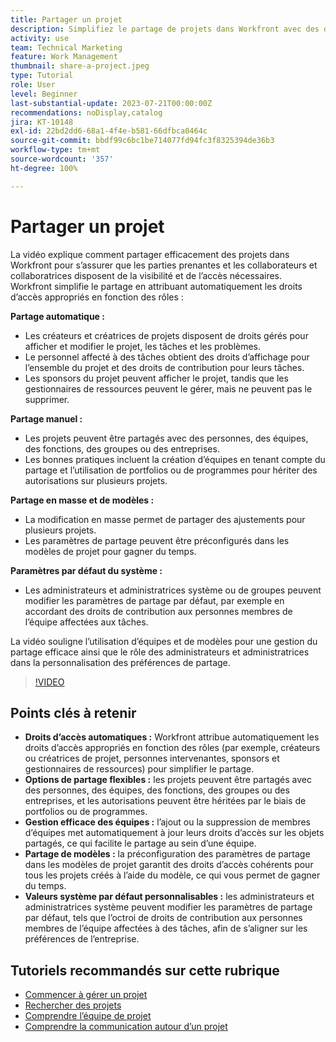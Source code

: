 ```yaml
---
title: Partager un projet
description: Simplifiez le partage de projets dans Workfront avec des droits d’accès automatiques, des options flexibles, une gestion en équipe, un partage de modèles et des valeurs système par défaut personnalisables pour une collaboration rationalisée.
activity: use
team: Technical Marketing
feature: Work Management
thumbnail: share-a-project.jpeg
type: Tutorial
role: User
level: Beginner
last-substantial-update: 2023-07-21T00:00:00Z
recommendations: noDisplay,catalog
jira: KT-10148
exl-id: 22bd2dd6-68a1-4f4e-b581-66dfbca0464c
source-git-commit: bbdf99c6bc1be714077fd94fc3f8325394de36b3
workflow-type: tm+mt
source-wordcount: '357'
ht-degree: 100%

---
```


# Partager un projet

La vidéo explique comment partager efficacement des projets dans Workfront pour s’assurer que les parties prenantes et les collaborateurs et collaboratrices disposent de la visibilité et de l’accès nécessaires. Workfront simplifie le partage en attribuant automatiquement les droits d’accès appropriés en fonction des rôles :

**Partage automatique :**
* Les créateurs et créatrices de projets disposent de droits gérés pour afficher et modifier le projet, les tâches et les problèmes.
* Le personnel affecté à des tâches obtient des droits d’affichage pour l’ensemble du projet et des droits de contribution pour leurs tâches.
* Les sponsors du projet peuvent afficher le projet, tandis que les gestionnaires de ressources peuvent le gérer, mais ne peuvent pas le supprimer.

**Partage manuel :**
* Les projets peuvent être partagés avec des personnes, des équipes, des fonctions, des groupes ou des entreprises.
* Les bonnes pratiques incluent la création d’équipes en tenant compte du partage et l’utilisation de portfolios ou de programmes pour hériter des autorisations sur plusieurs projets.

**Partage en masse et de modèles :**
* La modification en masse permet de partager des ajustements pour plusieurs projets.
* Les paramètres de partage peuvent être préconfigurés dans les modèles de projet pour gagner du temps.

**Paramètres par défaut du système :**
* Les administrateurs et administratrices système ou de groupes peuvent modifier les paramètres de partage par défaut, par exemple en accordant des droits de contribution aux personnes membres de l’équipe affectées aux tâches.

La vidéo souligne l’utilisation d’équipes et de modèles pour une gestion du partage efficace ainsi que le rôle des administrateurs et administratrices dans la personnalisation des préférences de partage.

>[!VIDEO](https://video.tv.adobe.com/v/3423147/?quality=12&learn=on&enablevpops=1&captions=fre_fr)

## Points clés à retenir

* **Droits d’accès automatiques :** Workfront attribue automatiquement les droits d’accès appropriés en fonction des rôles (par exemple, créateurs ou créatrices de projet, personnes intervenantes, sponsors et gestionnaires de ressources) pour simplifier le partage.
* **Options de partage flexibles :** les projets peuvent être partagés avec des personnes, des équipes, des fonctions, des groupes ou des entreprises, et les autorisations peuvent être héritées par le biais de portfolios ou de programmes.
* **Gestion efficace des équipes :** l’ajout ou la suppression de membres d’équipes met automatiquement à jour leurs droits d’accès sur les objets partagés, ce qui facilite le partage au sein d’une équipe.
* **Partage de modèles :** la préconfiguration des paramètres de partage dans les modèles de projet garantit des droits d’accès cohérents pour tous les projets créés à l’aide du modèle, ce qui vous permet de gagner du temps.
* **Valeurs système par défaut personnalisables :** les administrateurs et administratrices système peuvent modifier les paramètres de partage par défaut, tels que l’octroi de droits de contribution aux personnes membres de l’équipe affectées à des tâches, afin de s’aligner sur les préférences de l’entreprise.


## Tutoriels recommandés sur cette rubrique

* [Commencer à gérer un projet](/help/manage-work/projects/getting-started-manage-a-project.md)
* [Rechercher des projets](/help/manage-work/projects/find-projects.md)
* [Comprendre l’équipe de projet](/help/manage-work/projects/understand-the-project-team.md)
* [Comprendre la communication autour d’un projet](/help/manage-work/projects/understand-project-communication.md)

